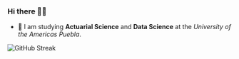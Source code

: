 ### Hi there 👋😁

- 🥳 I am studying **Actuarial Science** and **Data Science** at the *University of the Americas Puebla*.

![GitHub Streak](https://github-readme-streak-stats.herokuapp.com/?user=heritaco&theme=transparent&hide_border=true)
